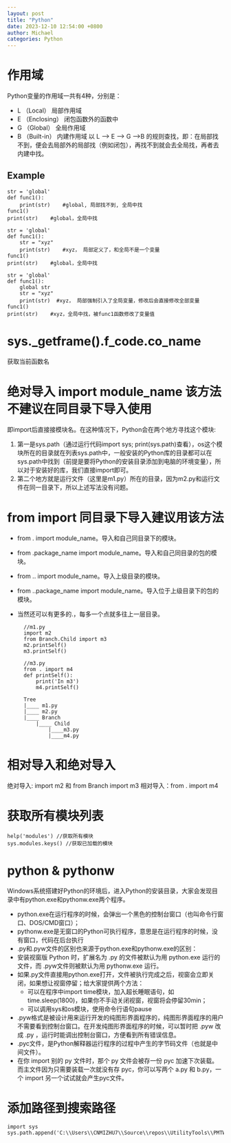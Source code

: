 ```yaml
---
layout: post
title: "Python"
date: 2023-12-10 12:54:00 +0800
author: Michael
categories: Python
---
```


# 作用域
Python变量的作用域一共有4种，分别是：
- L （Local） 局部作用域
- E （Enclosing） 闭包函数外的函数中
- G （Global） 全局作用域
- B （Built-in） 内建作用域 以 L –> E –> G –>B 的规则查找，即：在局部找不到，便会去局部外的局部找（例如闭包），再找不到就会去全局找，再者去内建中找。

## Example

    str = 'global'
    def func1():
        print(str)    #global, 局部找不到, 全局中找
    func1()
    print(str)    #global，全局中找

    str = 'global'
    def func1():
        str = "xyz"    
        print(str)    #xyz， 局部定义了，和全局不是一个变量
    func1()
    print(str)    #global，全局中找

    str = 'global'
    def func1():
        global str
        str = "xyz"
        print(str)  #xyz， 局部强制引入了全局变量，修改后会直接修改全部变量
    func1()
    print(str)    #xyz，全局中找，被func1函数修改了变量值

# sys._getframe().f_code.co_name
获取当前函数名

# 绝对导入 import module_name 该方法不建议在同目录下导入使用
即import后直接接模块名。在这种情况下，Python会在两个地方寻找这个模块:
1. 第一是sys.path（通过运行代码import sys; print(sys.path)查看），os这个模块所在的目录就在列表sys.path中，一般安装的Python库的目录都可以在sys.path中找到（前提是要将Python的安装目录添加到电脑的环境变量），所以对于安装好的库，我们直接import即可。
2. 第二个地方就是运行文件（这里是m1.py）所在的目录，因为m2.py和运行文件在同一目录下，所以上述写法没有问题。

# from import 同目录下导入建议用该方法
- from . import module_name。导入和自己同目录下的模块。
- from .package_name import module_name。导入和自己同目录的包的模块。
- from .. import module_name。导入上级目录的模块。
- from ..package_name import module_name。导入位于上级目录下的包的模块。
- 当然还可以有更多的.，每多一个点就多往上一层目录。

        //m1.py
        import m2
        from Branch.Child import m3
        m2.printSelf()
        m3.printSelf()

        //m3.py
        from . import m4
        def printSelf():
            print('In m3')
            m4.printSelf()

        Tree
        |____ m1.py
        |____ m2.py
        |____ Branch
            |____ Child
                |____m3.py
                |____m4.py

# 相对导入和绝对导入
绝对导入: import m2 和 from Branch import m3
相对导入：from . import m4

# 获取所有模块列表
    help('modules') //获取所有模块
    sys.modules.keys() //获取已加载的模块

# python & pythonw
Windows系统搭建好Python的环境后，进入Python的安装目录，大家会发现目录中有python.exe和pythonw.exe两个程序。       
- python.exe在运行程序的时候，会弹出一个黑色的控制台窗口（也叫命令行窗口、DOS/CMD窗口）；
- pythonw.exe是无窗口的Python可执行程序，意思是在运行程序的时候，没有窗口，代码在后台执行
- .py和.pyw文件的区别也来源于python.exe和pythonw.exe的区别：
- 安装视窗版 Python 时，扩展名为 .py 的文件被默认为用 python.exe 运行的文件，而 .pyw文件则被默认为用 pythonw.exe 运行。
- 如果.py文件直接用python.exe打开，文件被执行完成之后，视窗会立即关闭，如果想让视窗停留；给大家提供两个方法：
    - 可以在程序中import time模块，加入超长睡眠语句，如time.sleep(1800)，如果你不手动关闭视窗，视窗将会停留30min；		
    - 可以调用sys和os模块，使用命令行语句pause
- .pyw格式是被设计用来运行开发的纯图形界面程序的，纯图形界面程序的用户不需要看到控制台窗口。在开发纯图形界面程序的时候，可以暂时把 .pyw 改成 .py ，运行时能调出控制台窗口，方便看到所有错误信息。
- .pyc文件，是Python解释器运行程序的过程中产生的字节码文件（也就是中间文件）。
- 在你 import 别的 py 文件时，那个 py 文件会被存一份 pyc 加速下次装载。而主文件因为只需要装载一次就没有存 pyc，你可以写两个 a.py 和 b.py，一个 import 另一个试试就会产生pyc文件。

# 添加路径到搜索路径
    import sys
    sys.path.append('C:\\Users\\CNMIZHU7\\Source\\repos\\UtilityTools\\PMTWUserScript')

